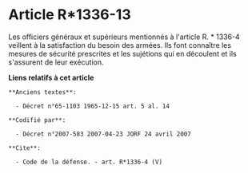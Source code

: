 # Article R*1336-13

Les officiers généraux et supérieurs mentionnés à l'article R. * 1336-4 veillent à la satisfaction du besoin des armées. Ils
font connaître les mesures de sécurité prescrites et les sujétions qui en découlent et ils s'assurent de leur exécution.

**Liens relatifs à cet article**

	**Anciens textes**:

	  - Décret n°65-1103 1965-12-15 art. 5 al. 14

	**Codifié par**:

	  - Décret n°2007-583 2007-04-23 JORF 24 avril 2007

	**Cite**:

	  - Code de la défense. - art. R*1336-4 (V)
